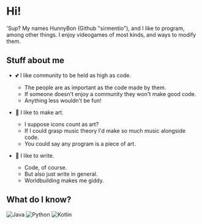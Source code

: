 # Hi!
'Sup? My names HunnyBon (Github "sirmentio"), and I like to program,
among other things. I enjoy videogames of most kinds, and ways
to modify them.

## Stuff about me

- 💕 I like community to be held as high as code.
  - The people are as important as the code made by them.
  - If someone doesn't enjoy a community they won't make good code.
  - Anything less wouldn't be fun!


- 🎨 I like to make art.
  - I suppose icons count as art?
  - If I could grasp music theory I'd make so much music alongside code.
  - You could say any program is a piece of art.


- 📝 I like to write.
  - Code, of course.
  - But also just write in general.
  - Worldbuilding makes me giddy.

## What do I know?
![Java](https://github.com/rahul-jha98/README_icons/blob/main/language_and_tools/square/java/java.png?raw=true)
![Python](https://github.com/rahul-jha98/README_icons/blob/main/language_and_tools/square/python/python.png?raw=true)
![Kotlin](https://github.com/rahul-jha98/README_icons/blob/main/language_and_tools/square/kotlin/kotlin.png?raw=true)
